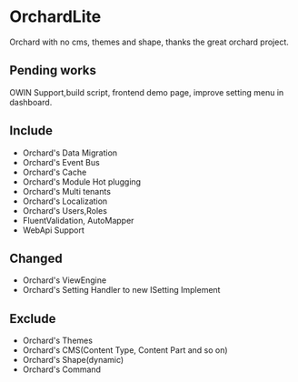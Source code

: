 # OrchardLite
Orchard with no cms, themes and shape,  thanks the great orchard project.


## Pending works
 OWIN Support,build script, frontend demo page, improve setting menu in dashboard.

## Include
* Orchard's Data Migration
* Orchard's Event Bus
* Orchard's Cache
* Orchard's Module Hot plugging
* Orchard's Multi tenants
* Orchard's Localization
* Orchard's Users,Roles
* FluentValidation, AutoMapper
* WebApi Support


## Changed
* Orchard's ViewEngine
* Orchard's Setting Handler to new ISetting Implement
  

## Exclude
* Orchard's Themes
* Orchard's CMS(Content Type, Content Part and so on)
* Orchard's Shape(dynamic)
* Orchard's Command
